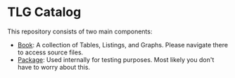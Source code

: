 # TLG Catalog

This repository consists of two main components:
* [Book](https://github.com/insightsengineering/tlg-catalog/tree/main/book): A collection of Tables, Listings, and Graphs. Please navigate there to access source files.
* [Package](https://github.com/insightsengineering/tlg-catalog/tree/main/package): Used internally for testing purposes. Most likely you don't have to worry about this.
